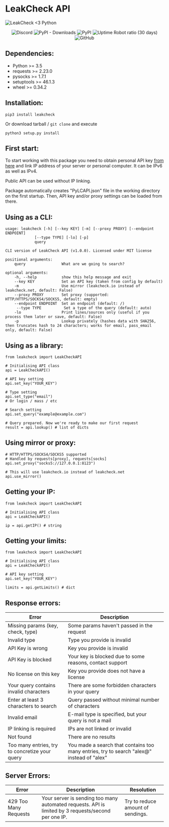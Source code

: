 # LeakCheck API

![LeakCheck <3 Python](https://i.imgur.com/G30V91m.png)
<p align="center">
<img alt="Discord" src="https://img.shields.io/discord/626798391162175528">
<img alt="PyPI - Downloads" src="https://img.shields.io/pypi/dm/leakcheck">
<img alt="PyPI" src="https://img.shields.io/pypi/v/leakcheck">
<img alt="Uptime Robot ratio (30 days)" src="https://img.shields.io/uptimerobot/ratio/m787582856-3411c8623fccb7e99d3dfc1f">
<img alt="GitHub" src="https://img.shields.io/github/license/leakcheck/leakcheck-api">
</p>

## Dependencies:

 - Python >= 3.5
 - requests >= 2.23.0
 - pysocks >= 1.7.1
 - setuptools >= 46.1.3
 - wheel >= 0.34.2

## Installation:

    pip3 install leakcheck

Or download tarball / `git clone` and execute

    python3 setup.py install

## First start:

To start working with this package you need to obtain personal API key [from here](https://leakcheck.net/api_s) and link IP address of your server or personal computer. It can be IPv6 as well as IPv4.

Public API can be used without IP linking.

Package automatically creates "PyLCAPI.json" file in the working directory on the first startup. Then, API key and/or proxy settings can be loaded from there.

## Using as a CLI:

    usage: leakcheck [-h] [--key KEY] [-m] [--proxy PROXY] [--endpoint ENDPOINT]
                 [--type TYPE] [-lo] [-p]
                 query

    CLI version of LeakCheck API (v1.0.0). Licensed under MIT license

    positional arguments:
        query                What are we going to search?

    optional arguments:
        -h, --help           show this help message and exit
        --key KEY            Set an API key (taken from config by default)
        -m                   Use mirror (leakcheck.io instead of leakcheck.net, default: False)
        --proxy PROXY        Set proxy (supported: HTTP/HTTPS/SOCKS4/SOCKS5, default: empty)
        --endpoint ENDPOINT  Set an endpoint (default: /)
         --type TYPE          Set a type of the query (default: auto)
        -lo                  Print lines/sources only (useful if you process them later or save, default: False)
        -p                   Lookup privately (hashes data with SHA256, then truncates hash to 24 characters; works for email, pass_email only, default: False)
        
## Using as a library:

    from leakcheck import LeakCheckAPI
    
    # Initialising API class
    api = LeakCheckAPI()
    
    # API key setting
    api.set_key("YOUR_KEY")
    
    # Type setting
    api.set_type("email")
    # Or login / mass / etc

    # Search setting
    api.set_query("example@example.com")
    
    # Query prepared. Now we're ready to make our first request
    result = api.lookup() # list of dicts

## Using mirror or proxy:

    # HTTP/HTTPS/SOCKS4/SOCKS5 supported
    # Handled by requests[proxy], requests[socks]
    api.set_proxy("socks5://127.0.0.1:8123")
    
    # This will use leakcheck.io instead of leakcheck.net
    api.use_mirror()

## Getting your IP:

    from leakcheck import LeakCheckAPI
    
    # Initialising API class
    api = LeakCheckAPI()
    
    ip = api.getIP() # string

## Getting your limits:

    from leakcheck import LeakCheckAPI
    
    # Initialising API class
    api = LeakCheckAPI()

    # API key setting
    api.set_key("YOUR_KEY")
    
    limits = api.getLimits() # dict

## Response errors:

| Error | Description |
|--|--|
| Missing params (key, check, type) | Some params haven't passed in the request |
| Invalid type | Type you provide is invalid |
| API Key is wrong | Key you provide is invalid |
| API Key is blocked | Your key is blocked due to some reasons, contact support |
| No license on this key | Key you provide does not have a license |
| Your query contains invalid characters | There are some forbidden characters in your query |
| Enter at least 3 characters to search | Query passed without minimal number of characters |
| Invalid email | E-mail type is specified, but your query is not a mail |
| IP linking is required | IPs are not linked or invalid |
| Not found | There are no results |
| Too many entries, try to concretize your query | You made a search that contains too many entries, try to search "alex@" instead of "alex" |

## Server Errors:
| Error | Description | Resolution |
|--|--|--|
| 429 Too Many Requests | Your server is sending too many automated requests. API is limited by 3 requests/second per one IP. | Try to reduce amount of sendings.
